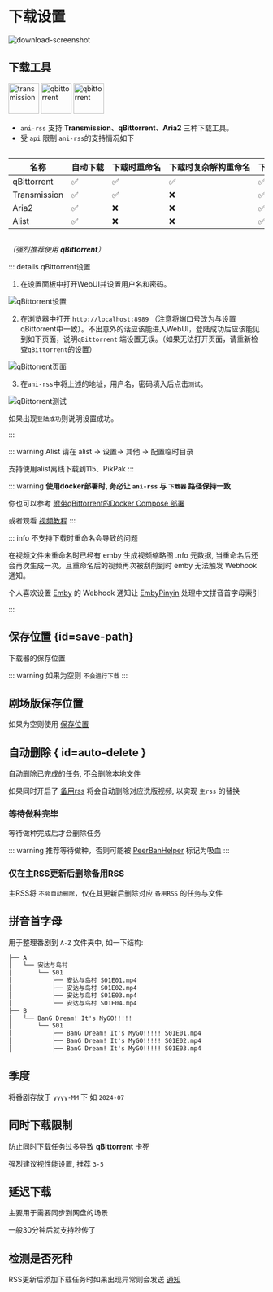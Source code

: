 # 下载设置

<img src="/screenshot/73147386fca70f09e22aadac950f93a1-download-screenshot.png" alt="download-screenshot" id="download-screenshot">

## 下载工具

<div>
<img src="/image/tr.png" alt="transmission" width="60">
<img src="/image/qb.png" alt="qbittorrent" width="60">
<img src="/image/aria2.png" alt="qbittorrent" width="60">
</div>

- `ani-rss` 支持 **Transmission**、**qBittorrent**、**Aria2** 三种下载工具。
- 受 `api` 限制 `ani-rss`的支持情况如下

<div style="overflow-x: auto;">
<div style="width: 1050px;">

| 名称           | 自动下载 | 下载时重命名 | 下载时复杂解构重命名 | 下载完成后重命名 | 做种时修改下载位置 | 下载完成通知 | AList自动上传 |
|--------------|------|--------|------------|----------|-----------|--------|-----------|
| qBittorrent  | ✅    | ✅      | ✅          | ✅        | ✅         | ✅      | ✅         |
| Transmission | ✅    | ✅      | ❌          | ✅        | ✅         | ✅      | ✅         |
| Aria2        | ✅    | ❌      | ❌          | ✅        | ❌         | ❌      | ❌         |
| Alist        | ✅    | ❌      | ❌          | ✅        | ❌         | ❌      | ❌         |

</div>
</div>

*（强烈推荐使用 **qBittorrent**）*

::: details qBittorrent设置

1. 在设置面板中打开WebUI并设置用户名和密码。

![qBittorrent设置](/image/qBittorrent_settings.png)

2. 在浏览器中打开 `http://localhost:8989`
   （注意将端口号改为与设置qBittorrent中一致）。不出意外的话应该能进入WebUI，登陆成功后应该能见到如下页面，说明`qBittorrent`
   端设置无误。（如果无法打开页面，请重新检查`qBittorrent`的设置）

![qBittorrent页面](/image/qBittorrent_WebUI.png)

3. 在`ani-rss`中将上述的地址，用户名，密码填入后点击`测试`。

![qBittorrent测试](/image/qBittorrent_test.png)

如果出现`登陆成功`则说明设置成功。

:::

::: warning Alist
请在 alist -> 设置-> 其他 -> 配置临时目录

支持使用alist离线下载到115、PikPak
:::

::: warning
**使用docker部署时, 务必让 `ani-rss` 与 `下载器` 路径保持一致**

你也可以参考 [附带qBittorrent的Docker Compose 部署](/deploy/docker#all-docker-compose)

或者观看 [视频教程](/deploy/docker#video)
:::

::: info 不支持下载时重命名会导致的问题

在视频文件未重命名时已经有 emby 生成视频缩略图 .nfo 元数据,
当重命名后还会再次生成一次。且重命名后的视频再次被刮削到时 emby 无法触发 Webhook 通知。

个人喜欢设置 [Emby](https://emby.media/) 的 Webhook 通知让 [EmbyPinyin](https://github.com/wushuo894/EmbyPinyin)
处理中文拼音首字母索引

:::

## 保存位置 {id=save-path}

下载器的保存位置

::: warning
如果为空则 `不会进行下载`
:::

## 剧场版保存位置

如果为空则使用 [保存位置](#save-path)

## 自动删除 { id=auto-delete }

自动删除已完成的任务, 不会删除本地文件

如果同时开启了 [备用rss](/config/basic/rss#back-rss) 将会自动删除对应洗版视频, 以实现 `主rss` 的替换

### 等待做种完毕

等待做种完成后才会删除任务

::: warning
推荐等待做种，否则可能被 [PeerBanHelper](https://github.com/PBH-BTN/PeerBanHelper) 标记为吸血
:::

### 仅在主RSS更新后删除备用RSS

主RSS将 `不会自动删除`，仅在其更新后删除对应 `备用RSS` 的任务与文件

## 拼音首字母

用于整理番剧到 `A-Z` 文件夹中, 如一下结构:

```txt
├── A
│   └── 安达与岛村
│       └── S01
│           ├── 安达与岛村 S01E01.mp4
│           ├── 安达与岛村 S01E02.mp4
│           ├── 安达与岛村 S01E03.mp4
│           └── 安达与岛村 S01E04.mp4
├── B
│   └── BanG Dream! It's MyGO!!!!!
│       └── S01
│           ├── BanG Dream! It's MyGO!!!!! S01E01.mp4
│           ├── BanG Dream! It's MyGO!!!!! S01E02.mp4
│           ├── BanG Dream! It's MyGO!!!!! S01E03.mp4
```

## 季度

将番剧存放于 `yyyy-MM` 下 如 `2024-07`

## 同时下载限制

防止同时下载任务过多导致 **qBittorrent** 卡死

强烈建议视性能设置, 推荐 `3-5`

## 延迟下载

主要用于需要同步到网盘的场景

一般30分钟后就支持秒传了

## 检测是否死种

RSS更新后添加下载任务时如果出现异常则会发送 [通知](/config/message)
